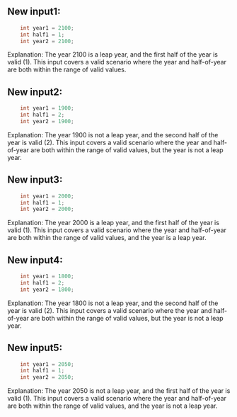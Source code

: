 ## New input1:
```java
    int year1 = 2100;
    int half1 = 1;
    int year2 = 2100;
```
Explanation: The year 2100 is a leap year, and the first half of the year is valid (1). This input covers a valid scenario where the year and half-of-year are both within the range of valid values.

## New input2:
```java
    int year1 = 1900;
    int half1 = 2;
    int year2 = 1900;
```
Explanation: The year 1900 is not a leap year, and the second half of the year is valid (2). This input covers a valid scenario where the year and half-of-year are both within the range of valid values, but the year is not a leap year.

## New input3:
```java
    int year1 = 2000;
    int half1 = 1;
    int year2 = 2000;
```
Explanation: The year 2000 is a leap year, and the first half of the year is valid (1). This input covers a valid scenario where the year and half-of-year are both within the range of valid values, and the year is a leap year.

## New input4:
```java
    int year1 = 1800;
    int half1 = 2;
    int year2 = 1800;
```
Explanation: The year 1800 is not a leap year, and the second half of the year is valid (2). This input covers a valid scenario where the year and half-of-year are both within the range of valid values, but the year is not a leap year.

## New input5:
```java
    int year1 = 2050;
    int half1 = 1;
    int year2 = 2050;
```
Explanation: The year 2050 is not a leap year, and the first half of the year is valid (1). This input covers a valid scenario where the year and half-of-year are both within the range of valid values, and the year is not a leap year.
